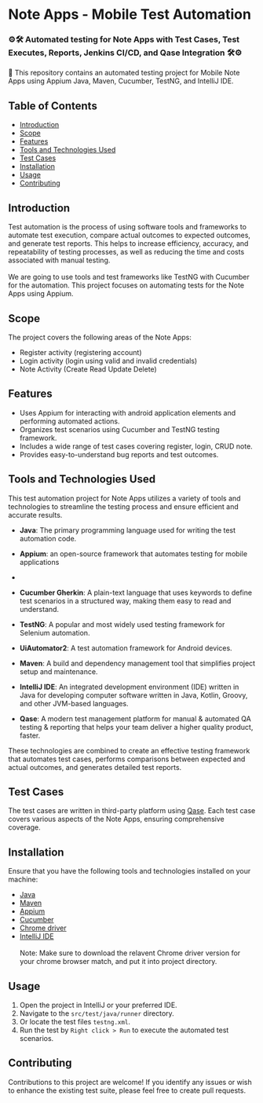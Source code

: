# Note Apps - Mobile Test Automation
### ⚙️🛠 Automated testing for Note Apps with Test Cases, Test Executes, Reports, Jenkins CI/CD, and Qase Integration 🛠⚙️

📢 This repository contains an automated testing project for Mobile Note Apps using Appium Java, Maven, Cucumber, TestNG, and IntelliJ IDE.

## Table of Contents

- [Introduction](#introduction)
- [Scope](#scope)
- [Features](#features)
- [Tools and Technologies Used](#tools-and-technologies-used)
- [Test Cases](#test-cases)
- [Installation](#installation)
- [Usage](#usage)
- [Contributing](#contributing)

## Introduction

Test automation is the process of using software tools and frameworks to automate test execution, compare actual outcomes to expected outcomes, and generate test reports. This helps to increase efficiency, accuracy, and repeatability of testing processes, as well as reducing the time and costs associated with manual testing. <br><br>We are going to use tools and test frameworks like TestNG with Cucumber for the automation. This project focuses on automating tests for the Note Apps using Appium.

## Scope

The project covers the following areas of the Note Apps:

- Register activity (registering account)
- Login activity (login using valid and invalid credentials)
- Note Activity (Create Read Update Delete)

## Features

- Uses Appium for interacting with android application elements and performing automated actions.
- Organizes test scenarios using Cucumber and TestNG testing framework.
- Includes a wide range of test cases covering register, login, CRUD note.
- Provides easy-to-understand bug reports and test outcomes.


## Tools and Technologies Used

This test automation project for Note Apps utilizes a variety of tools and technologies to streamline the testing process and ensure efficient and accurate results.

- **Java**: The primary programming language used for writing the test automation code.

- **Appium**: an open-source framework that automates testing for mobile applications
- 
- **Cucumber Gherkin**: A plain-text language that uses keywords to define test scenarios in a structured way, making them easy to read and understand.

- **TestNG**: A popular and most widely used testing framework for Selenium automation.

- **UiAutomator2**: A test automation framework for Android devices.

- **Maven**: A build and dependency management tool that simplifies project setup and maintenance.

- **IntelliJ IDE**:  An integrated development environment (IDE) written in Java for developing computer software written in Java, Kotlin, Groovy, and other JVM-based languages.

- **Qase**:  A modern test management platform for manual & automated QA testing & reporting that helps your team deliver a higher quality product, faster.

These technologies are combined to create an effective testing framework that automates test cases, performs comparisons between expected and actual outcomes, and generates detailed test reports.


## Test Cases

The test cases are written in third-party platform using [Qase](https://qase.io/). Each test case covers various aspects of the Note Apps, ensuring comprehensive coverage.

## Installation

Ensure that you have the following tools and technologies installed on your machine:

- [Java](https://www.java.com/en/download/)
- [Maven](https://maven.apache.org/install.html)
- [Appium](https://appium.io/docs/en/latest/quickstart/)
- [Cucumber](https://cucumber.io/docs/installation/)
- [Chrome driver](https://chromedriver.chromium.org)
- [IntelliJ IDE](https://www.jetbrains.com/idea/download/)
  <br><br>Note: Make sure to download the relavent Chrome driver version for your chrome browser match, and put it into project directory.

## Usage

1. Open the project in IntelliJ or your preferred IDE.
2. Navigate to the `src/test/java/runner` directory.
3. Or locate the test files `testng.xml`.
4. Run the test by `Right click > Run` to execute the automated test scenarios.

## Contributing

Contributions to this project are welcome! If you identify any issues or wish to enhance the existing test suite, please feel free to create pull requests.



